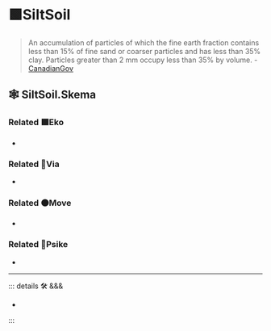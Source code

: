 # 🟩<eko>SiltSoil</eko>

> An accumulation of particles of which the fine earth fraction contains less than 15% of fine sand or coarser particles and has less than 35% clay. Particles greater than 2 mm occupy less than 35% by volume. - [CanadianGov](https://sis.agr.gc.ca/cansis/taxa/cssc3/chpt18.html)

## 🕸 SiltSoil.Skema

### Related 🟩<eko>Eko</eko>

-

### Related 🔻<via>Via</via>

-

### Related 🟠<move>Move</move>

-

### Related 💜<psike>Psike</psike>

-

---

<!-- =================================================== -->
<!-- =================================================== -->
<!-- =================================================== -->
<!-- =================================================== -->
<!-- =================================================== -->
::: details 🛠 <dev>&&&</dev>

-

:::
